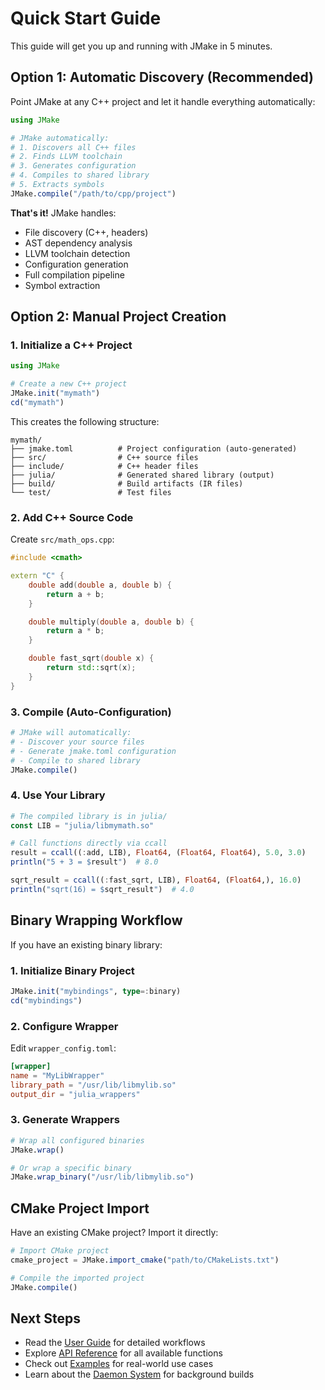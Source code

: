 # Quick Start Guide

This guide will get you up and running with JMake in 5 minutes.

## Option 1: Automatic Discovery (Recommended)

Point JMake at any C++ project and let it handle everything automatically:

```julia
using JMake

# JMake automatically:
# 1. Discovers all C++ files
# 2. Finds LLVM toolchain
# 3. Generates configuration
# 4. Compiles to shared library
# 5. Extracts symbols
JMake.compile("/path/to/cpp/project")
```

**That's it!** JMake handles:
- File discovery (C++, headers)
- AST dependency analysis
- LLVM toolchain detection
- Configuration generation
- Full compilation pipeline
- Symbol extraction

## Option 2: Manual Project Creation

### 1. Initialize a C++ Project

```julia
using JMake

# Create a new C++ project
JMake.init("mymath")
cd("mymath")
```

This creates the following structure:
```
mymath/
├── jmake.toml          # Project configuration (auto-generated)
├── src/                # C++ source files
├── include/            # C++ header files
├── julia/              # Generated shared library (output)
├── build/              # Build artifacts (IR files)
└── test/               # Test files
```

### 2. Add C++ Source Code

Create `src/math_ops.cpp`:

```cpp
#include <cmath>

extern "C" {
    double add(double a, double b) {
        return a + b;
    }

    double multiply(double a, double b) {
        return a * b;
    }

    double fast_sqrt(double x) {
        return std::sqrt(x);
    }
}
```

### 3. Compile (Auto-Configuration)

```julia
# JMake will automatically:
# - Discover your source files
# - Generate jmake.toml configuration
# - Compile to shared library
JMake.compile()
```

### 4. Use Your Library

```julia
# The compiled library is in julia/
const LIB = "julia/libmymath.so"

# Call functions directly via ccall
result = ccall((:add, LIB), Float64, (Float64, Float64), 5.0, 3.0)
println("5 + 3 = $result")  # 8.0

sqrt_result = ccall((:fast_sqrt, LIB), Float64, (Float64,), 16.0)
println("sqrt(16) = $sqrt_result")  # 4.0
```

## Binary Wrapping Workflow

If you have an existing binary library:

### 1. Initialize Binary Project

```julia
JMake.init("mybindings", type=:binary)
cd("mybindings")
```

### 2. Configure Wrapper

Edit `wrapper_config.toml`:

```toml
[wrapper]
name = "MyLibWrapper"
library_path = "/usr/lib/libmylib.so"
output_dir = "julia_wrappers"
```

### 3. Generate Wrappers

```julia
# Wrap all configured binaries
JMake.wrap()

# Or wrap a specific binary
JMake.wrap_binary("/usr/lib/libmylib.so")
```

## CMake Project Import

Have an existing CMake project? Import it directly:

```julia
# Import CMake project
cmake_project = JMake.import_cmake("path/to/CMakeLists.txt")

# Compile the imported project
JMake.compile()
```

## Next Steps

- Read the [User Guide](../guides/cpp_compilation.md) for detailed workflows
- Explore [API Reference](../api/jmake.md) for all available functions
- Check out [Examples](../examples/basic_cpp.md) for real-world use cases
- Learn about the [Daemon System](../guides/daemon_system.md) for background builds
